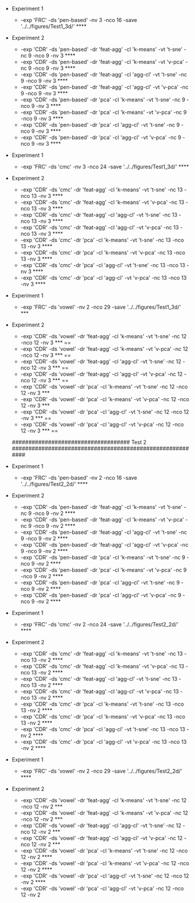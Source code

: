 - Experiment 1
    - -exp 'FRC' -ds 'pen-based' -nv 3 -nco 16 -save '../../figures/Test1_3d/' ****
- Experiment 2
    - -exp 'CDR' -ds 'pen-based' -dr 'feat-agg' -cl 'k-means' -vt 't-sne' -nc 9 -nco 9 -nv 3 ****
    - -exp 'CDR' -ds 'pen-based' -dr 'feat-agg' -cl 'k-means' -vt 'v-pca' -nc 9 -nco 9 -nv 3 ****
    - -exp 'CDR' -ds 'pen-based' -dr 'feat-agg' -cl 'agg-cl' -vt 't-sne' -nc 9 -nco 9 -nv 3 ****
    - -exp 'CDR' -ds 'pen-based' -dr 'feat-agg' -cl 'agg-cl' -vt 'v-pca' -nc 9 -nco 9 -nv 3 ****
    - -exp 'CDR' -ds 'pen-based' -dr 'pca' -cl 'k-means' -vt 't-sne' -nc 9 -nco 9 -nv 3 ****
    - -exp 'CDR' -ds 'pen-based' -dr 'pca' -cl 'k-means' -vt 'v-pca' -nc 9 -nco 9 -nv 3 ****
    - -exp 'CDR' -ds 'pen-based' -dr 'pca' -cl 'agg-cl' -vt 't-sne' -nc 9 -nco 9 -nv 3 ****
    - -exp 'CDR' -ds 'pen-based' -dr 'pca' -cl 'agg-cl' -vt 'v-pca' -nc 9 -nco 9 -nv 3 ****

- Experiment 1
    - -exp 'FRC' -ds 'cmc' -nv 3 -nco 24 -save '../../figures/Test1_3d/' ****
- Experiment 2
    - -exp 'CDR' -ds 'cmc' -dr 'feat-agg' -cl 'k-means' -vt 't-sne' -nc 13 -nco 13 -nv 3 ****
    - -exp 'CDR' -ds 'cmc' -dr 'feat-agg' -cl 'k-means' -vt 'v-pca' -nc 13 -nco 13 -nv 3 ****
    - -exp 'CDR' -ds 'cmc' -dr 'feat-agg' -cl 'agg-cl' -vt 't-sne' -nc 13 -nco 13 -nv 3 ****
    - -exp 'CDR' -ds 'cmc' -dr 'feat-agg' -cl 'agg-cl' -vt 'v-pca' -nc 13 -nco 13 -nv 3 ****
    - -exp 'CDR' -ds 'cmc' -dr 'pca' -cl 'k-means' -vt 't-sne' -nc 13 -nco 13 -nv 3 ****
    - -exp 'CDR' -ds 'cmc' -dr 'pca' -cl 'k-means' -vt 'v-pca' -nc 13 -nco 13 -nv 3 ****
    - -exp 'CDR' -ds 'cmc' -dr 'pca' -cl 'agg-cl' -vt 't-sne' -nc 13 -nco 13 -nv 3 ****
    - -exp 'CDR' -ds 'cmc' -dr 'pca' -cl 'agg-cl' -vt 'v-pca' -nc 13 -nco 13 -nv 3 ****


- Experiment 1
    - -exp 'FRC' -ds 'vowel' -nv 2 -nco 29 -save '../../figures/Test1_3d/' ***
- Experiment 2
    - -exp 'CDR' -ds 'vowel' -dr 'feat-agg' -cl 'k-means' -vt 't-sne' -nc 12 -nco 12 -nv 3 *** ==
    - -exp 'CDR' -ds 'vowel' -dr 'feat-agg' -cl 'k-means' -vt 'v-pca' -nc 12 -nco 12 -nv 3 *** ==
    - -exp 'CDR' -ds 'vowel' -dr 'feat-agg' -cl 'agg-cl' -vt 't-sne' -nc 12 -nco 12 -nv 3 *** ==
    - -exp 'CDR' -ds 'vowel' -dr 'feat-agg' -cl 'agg-cl' -vt 'v-pca' -nc 12 -nco 12 -nv 3 *** ==
    - -exp 'CDR' -ds 'vowel' -dr 'pca' -cl 'k-means' -vt 't-sne' -nc 12 -nco 12 -nv 3 *** 
    - -exp 'CDR' -ds 'vowel' -dr 'pca' -cl 'k-means' -vt 'v-pca' -nc 12 -nco 12 -nv 3 ***
    - -exp 'CDR' -ds 'vowel' -dr 'pca' -cl 'agg-cl' -vt 't-sne' -nc 12 -nco 12 -nv 3 *** ==
    - -exp 'CDR' -ds 'vowel' -dr 'pca' -cl 'agg-cl' -vt 'v-pca' -nc 12 -nco 12 -nv 3 *** ==


    #################################### Test 2 ##########################################################

- Experiment 1
    - -exp 'FRC' -ds 'pen-based' -nv 2 -nco 16 -save '../../figures/Test2_2d/' ****
- Experiment 2
    - -exp 'CDR' -ds 'pen-based' -dr 'feat-agg' -cl 'k-means' -vt 't-sne' -nc 9 -nco 9 -nv 2 ****
    - -exp 'CDR' -ds 'pen-based' -dr 'feat-agg' -cl 'k-means' -vt 'v-pca' -nc 9 -nco 9 -nv 2 ****
    - -exp 'CDR' -ds 'pen-based' -dr 'feat-agg' -cl 'agg-cl' -vt 't-sne' -nc 9 -nco 9 -nv 2 ****
    - -exp 'CDR' -ds 'pen-based' -dr 'feat-agg' -cl 'agg-cl' -vt 'v-pca' -nc 9 -nco 9 -nv 2 ****
    - -exp 'CDR' -ds 'pen-based' -dr 'pca' -cl 'k-means' -vt 't-sne' -nc 9 -nco 9 -nv 2 ****
    - -exp 'CDR' -ds 'pen-based' -dr 'pca' -cl 'k-means' -vt 'v-pca' -nc 9 -nco 9 -nv 2 ****
    - -exp 'CDR' -ds 'pen-based' -dr 'pca' -cl 'agg-cl' -vt 't-sne' -nc 9 -nco 9 -nv 2 ****
    - -exp 'CDR' -ds 'pen-based' -dr 'pca' -cl 'agg-cl' -vt 'v-pca' -nc 9 -nco 9 -nv 2 ****

- Experiment 1
    - -exp 'FRC' -ds 'cmc' -nv 2 -nco 24 -save '../../figures/Test2_2d/'  ****
- Experiment 2
    - -exp 'CDR' -ds 'cmc' -dr 'feat-agg' -cl 'k-means' -vt 't-sne' -nc 13 -nco 13 -nv 2 **** 
    - -exp 'CDR' -ds 'cmc' -dr 'feat-agg' -cl 'k-means' -vt 'v-pca' -nc 13 -nco 13 -nv 2 ****
    - -exp 'CDR' -ds 'cmc' -dr 'feat-agg' -cl 'agg-cl' -vt 't-sne' -nc 13 -nco 13 -nv 2 ****
    - -exp 'CDR' -ds 'cmc' -dr 'feat-agg' -cl 'agg-cl' -vt 'v-pca' -nc 13 -nco 13 -nv 2 ****
    - -exp 'CDR' -ds 'cmc' -dr 'pca' -cl 'k-means' -vt 't-sne' -nc 13 -nco 13 -nv 2 ****
    - -exp 'CDR' -ds 'cmc' -dr 'pca' -cl 'k-means' -vt 'v-pca' -nc 13 -nco 13 -nv 2 ****
    - -exp 'CDR' -ds 'cmc' -dr 'pca' -cl 'agg-cl' -vt 't-sne' -nc 13 -nco 13 -nv 2 ****
    - -exp 'CDR' -ds 'cmc' -dr 'pca' -cl 'agg-cl' -vt 'v-pca' -nc 13 -nco 13 -nv 2 ****


- Experiment 1
    - -exp 'FRC' -ds 'vowel' -nv 2 -nco 29 -save '../../figures/Test2_2d/' ****
- Experiment 2
    - -exp 'CDR' -ds 'vowel' -dr 'feat-agg' -cl 'k-means' -vt 't-sne' -nc 12 -nco 12 -nv 2 ***
    - -exp 'CDR' -ds 'vowel' -dr 'feat-agg' -cl 'k-means' -vt 'v-pca' -nc 12 -nco 12 -nv 2 ***
    - -exp 'CDR' -ds 'vowel' -dr 'feat-agg' -cl 'agg-cl' -vt 't-sne' -nc 12 -nco 12 -nv 2 ***
    - -exp 'CDR' -ds 'vowel' -dr 'feat-agg' -cl 'agg-cl' -vt 'v-pca' -nc 12 -nco 12 -nv 2 ***
    - -exp 'CDR' -ds 'vowel' -dr 'pca' -cl 'k-means' -vt 't-sne' -nc 12 -nco 12 -nv 2  ****
    - -exp 'CDR' -ds 'vowel' -dr 'pca' -cl 'k-means' -vt 'v-pca' -nc 12 -nco 12 -nv 2 ****
    - -exp 'CDR' -ds 'vowel' -dr 'pca' -cl 'agg-cl' -vt 't-sne' -nc 12 -nco 12 -nv 2 ****
    - -exp 'CDR' -ds 'vowel' -dr 'pca' -cl 'agg-cl' -vt 'v-pca' -nc 12 -nco 12 -nv 2 